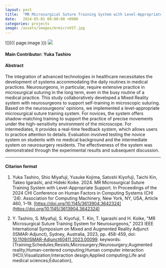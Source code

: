 ```yaml
---
layout: post
title:  "MR Microsurgical Suture Training System with Level-Appropriate Support"
date:   2024-05-01 00:00:00 +0900
categories: projects
image: /assets/images/mrmicroVST.jpg
---
```


![]({{ page.image }})
![](/assets/images/mrmicroVST.jpg)

#### Main Contributor: Yuka Tashiro

#### Abstract
The integration of advanced technologies in healthcare necessitates the development of systems accommodating the daily routines in medical practices. Neurosurgeons, in particular, require extensive practice in microsurgical suturing in the long term, even in the busy routine of a medical practice. This study collaboratively developed a Mixed Reality system with neurosurgeons to support self-training in microscopic suturing. Based on the neurosurgeons’ opinions, we implemented a level-appropriate microsurgical suture training system. For novices, the system offers shadow-matching training to support the practice of precise movements under the high-sensitivity environment of the microscope. For intermediates, it provides a real-time feedback system, which allows users to practice attention to details. Evaluation involved testing the novice system on students with no medical background and the intermediate system on neurosurgery residents. The effectiveness of the system was demonstrated through the experimental results and subsequent discussion.

***

#### Citarion format
1. Yuka Tashiro, Shio Miyafuji, Yusuke Kojima, Satoshi Kiyofuji, Taichi Kin, Takeo Igarashi, and Hideki Koike. 2024. MR Microsurgical Suture Training System with Level-Appropriate Support. In Proceedings of the 2024 CHI Conference on Human Factors in Computing Systems (CHI '24). Association for Computing Machinery, New York, NY, USA, Article 460, 1–19. [https://doi.org/10.1145/3613904.3642324](https://doi.org/10.1145/3613904.3642324)

2. Y. Tashiro, S. Miyafuji, S. Kiyofuji, T. Kin, T. Igarashi and H. Koike, "MR Microsurgical Suture Training System for Neurosurgeons," 2023 IEEE International Symposium on Mixed and Augmented Reality Adjunct (ISMAR-Adjunct), Sydney, Australia, 2023, pp. 458-459, doi: [10.1109/ISMAR-Adjunct60411.2023.00099](10.1109/ISMAR-Adjunct60411.2023.00099). keywords: {Training;Schedules;Resists;Microsurgery;Neurosurgery;Augmented reality;Human-centered computing;Human computer interaction (HCI);Visualization;Interaction design;Applied computing;Life and medical sciences;Education},

